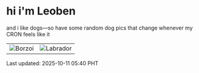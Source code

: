 # hi i'm Leoben

and i like dogs—so have some random dog pics that change whenever my CRON feels like it

|  |  |
|--------|----------|
| ![Borzoi](https://random-dog-vercel.vercel.app/api/random-borzoi?v=1760132439) | ![Labrador](https://random-dog-vercel.vercel.app/api/random-labrador?v=1760132439) |

Last updated: 2025-10-11 05:40 PHT
